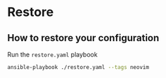 # Restore

## How to restore your configuration

Run the `restore.yaml` playbook

```sh
ansible-playbook ./restore.yaml --tags neovim
```

